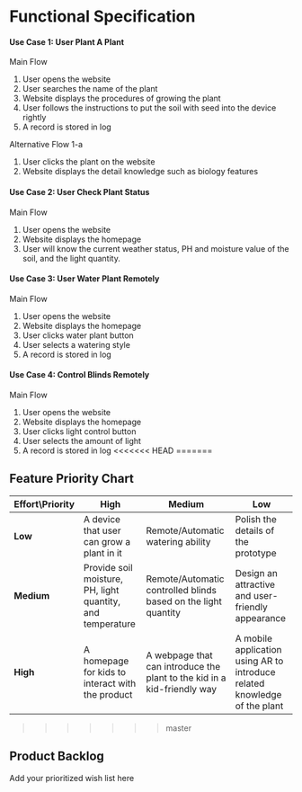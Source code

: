 # Functional Specification
#### Use Case 1: User Plant A Plant

Main Flow
1. User opens the website
2. User searches the name of the plant
3. Website displays the procedures of growing the plant
4. User follows the instructions to put the soil with seed into the device rightly
5. A record is stored in log

Alternative Flow 1-a
1. User clicks the plant on the website
2. Website displays the detail knowledge such as biology features


#### Use Case 2: User Check Plant Status

Main Flow
1. User opens the website
2. Website displays the homepage
3. User will know the current weather status, PH and moisture value of the soil, and the light quantity.

#### Use Case 3: User Water Plant Remotely

Main Flow
1. User opens the website
2. Website displays the homepage
3. User clicks water plant button
4. User selects a watering style
5. A record is stored in log

#### Use Case 4: Control Blinds Remotely

Main Flow
1. User opens the website
2. Website displays the homepage
3. User clicks light control button
4. User selects the amount of light
5. A record is stored in log
<<<<<<< HEAD
=======

## Feature Priority Chart

|Effort\Priority   | High  | Medium  | Low | 
|---|---|---|---|
| **Low**  | A device that user can grow a plant in it  | Remote/Automatic watering ability  | Polish the details of the prototype  |   
| **Medium**  | Provide soil moisture, PH, light quantity, and temperature |Remote/Automatic controlled blinds based on the light quantity  | Design an attractive and user-friendly appearance  |   
| **High**  | A homepage for kids to interact with the product  | A webpage that can introduce the plant to the kid in a kid-friendly way   | A mobile application using AR to introduce related knowledge of the plant  |   
>>>>>>> master


## Product Backlog

Add your prioritized wish list here 
